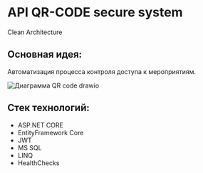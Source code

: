 # API QR-CODE secure system

Clean Architecture

## Основная идея:
Автоматизация процесса контроля доступа к мероприятиям.

![Диаграмма QR code drawio](https://github.com/RodyaHjilz/SecTech.API/assets/113127693/ebab8c67-91d7-4d33-97e2-d4cb59c2189c)

## Стек технологий:
- ASP.NET CORE
- EntityFramework Core
- JWT
- MS SQL
- LINQ
- HealthChecks
